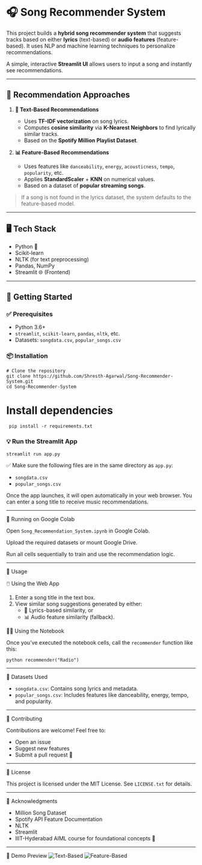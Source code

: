 # 🎧 Song Recommender System

This project builds a **hybrid song recommender system** that suggests tracks based on either **lyrics** (text-based) or **audio features** (feature-based). It uses NLP and machine learning techniques to personalize recommendations.

A simple, interactive **Streamlit UI** allows users to input a song and instantly see recommendations.

---

## 🧠 Recommendation Approaches

1. **🎵 Text-Based Recommendations**  
   - Uses **TF-IDF vectorization** on song lyrics.
   - Computes **cosine similarity** via **K-Nearest Neighbors** to find lyrically similar tracks.
   - Based on the **Spotify Million Playlist Dataset**.

2. **📊 Feature-Based Recommendations**  
   - Uses features like `danceability`, `energy`, `acousticness`, `tempo`, `popularity`, etc.
   - Applies **StandardScaler** + **KNN** on numerical values.
   - Based on a dataset of **popular streaming songs**.

> If a song is not found in the lyrics dataset, the system defaults to the feature-based model.

---

## 🖥️ Tech Stack

- Python 🐍
- Scikit-learn
- NLTK (for text preprocessing)
- Pandas, NumPy
- Streamlit 🌐 (Frontend)

---

## 🚀 Getting Started

### ✅ Prerequisites
- Python 3.6+
- `streamlit`, `scikit-learn`, `pandas`, `nltk`, etc.
- Datasets: `songdata.csv`, `popular_songs.csv`

### 📦 Installation

```
# Clone the repository
git clone https://github.com/Shresth-Agarwal/Song-Recommender-System.git
cd Song-Recommender-System
```
# Install dependencies
``` pip install -r requirements.txt```
### 💡 Run the Streamlit App

```
streamlit run app.py
```
✅ Make sure the following files are in the same directory as `app.py`:

*   `songdata.csv`
*   `popular_songs.csv`

Once the app launches, it will open automatically in your web browser. You can enter a song title to receive music recommendations.

---

📓 Running on Google Colab

Open `Song_Recommendation_System.ipynb` in Google Colab.

Upload the required datasets or mount Google Drive.

Run all cells sequentially to train and use the recommendation logic.

---

🧪 Usage

🖱️ Using the Web App

1.  Enter a song title in the text box.
2.  View similar song suggestions generated by either:
    *   🎵 Lyrics-based similarity, or
    *   📊 Audio feature similarity (fallback).

🧑‍💻 Using the Notebook

Once you’ve executed the notebook cells, call the `recommender` function like this:
```
python recommender("Radio")
```
---

📂 Datasets Used

*   `songdata.csv`: Contains song lyrics and metadata.
*   `popular_songs.csv`: Includes features like danceability, energy, tempo, and popularity.

---

🤝 Contributing

Contributions are welcome! Feel free to:

*   Open an issue
*   Suggest new features
*   Submit a pull request 🚀

---

📜 License

This project is licensed under the MIT License. See `LICENSE.txt` for details.

---

🙏 Acknowledgments

*   Million Song Dataset
*   Spotify API Feature Documentation
*   NLTK
*   Streamlit
*   IIIT-Hyderabad AIML course for foundational concepts 🙌

---

📸 Demo Preview
![Text-Based](images\text.jpg)
![Feature-Based](images\feature.jpg)
